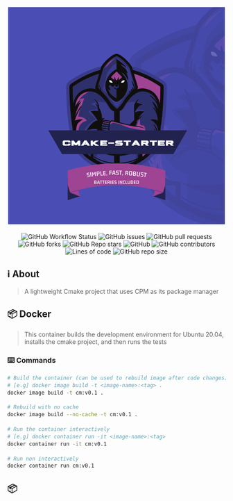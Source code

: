 <div align="center">
  <img src="repo_assets/cmake-starter.png">
</div>

<br>
<div align="center">
  <img alt="GitHub Workflow Status" src="https://img.shields.io/github/workflow/status/mattcoding4days/cmake-starter/Unittests?label=Build%2FUnittests&logo=github&style=flat-square">
  <img alt="GitHub issues" src="https://img.shields.io/github/issues/mattcoding4days/cmake-starter?color=red&label=Issues&logo=github&style=flat-square">
  <img alt="GitHub pull requests" src="https://img.shields.io/github/issues-pr/mattcoding4days/cmake-starter?color=blue&label=Pull%20Requests&logo=github&style=flat-square">
  <img alt="GitHub forks" src="https://img.shields.io/github/forks/mattcoding4days/cmake-starter?label=Forks&logo=github&style=flat-square">
  <img alt="GitHub Repo stars" src="https://img.shields.io/github/stars/mattcoding4days/cmake-starter?label=Stars&logo=github&style=flat-square">
  <img alt="GitHub" src="https://img.shields.io/github/license/mattcoding4days/cmake-starter?color=blue&label=License&logo=github&style=flat-square">
  <img alt="GitHub contributors" src="https://img.shields.io/github/contributors/mattcoding4days/cmake-starter?color=blue&logo=github&style=flat-square">
  <img alt="Lines of code" src="https://img.shields.io/tokei/lines/github/mattcoding4days/cmake-starter?label=Total%20Lines%20Of%20Code&logo=github&style=flat-square">
  <img alt="GitHub repo size" src="https://img.shields.io/github/repo-size/mattcoding4days/cmake-starter?label=Repo%20Size&logo=github&style=flat-square">
</div>

## :information_source: About 

> A lightweight Cmake project that uses CPM as its package manager

## :package: Docker

> This container builds the development environment for Ubuntu 20.04,
> installs the cmake project, and then runs the tests

### :keyboard: Commands

```bash
# Build the container (can be used to rebuild image after code changes)
# [e.g] docker image build -t <image-name>:<tag> .
docker image build -t cm:v0.1 .

# Rebuild with no cache
docker image build --no-cache -t cm:v0.1 .

# Run the container interactively
# [e.g] docker container run -it <image-name>:<tag>
docker container run -it cm:v0.1

# Run non interactively
docker container run cm:v0.1
```

## :package:
